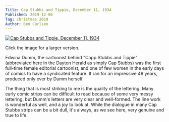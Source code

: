 ```yaml
---
Title: Cap Stubbs and Tippie, December 11, 1934
Published: 2019-12-06
Tag: christmas 2019
Author: Ben Carlsen
---
```


[![Cap Stubbs and Tippie, December 11, 1934](http://blog.arkholt.com/media/decstrips2019/06-cap-stubbs-Tue__Dec_11__1934_.jpg)](http://blog.arkholt.com/media/decstrips2019/06-cap-stubbs-Tue__Dec_11__1934_.jpg)

Click the image for a larger version.

Edwina Dumm, the cartoonist behind "Capp Stubbs and Tippie" (abbreviated here in the Dayton Herald as simply Cap Stubbs) was the first full-time female editorial cartoonist, and one of few women in the early days of comics to have a syndicated feature. It ran for an impressive 48 years, produced only ever by Dumm herself.

The thing that is most striking to me is the quality of the lettering. Many early comic strips can be difficult to read because of some very messy lettering, but Dumm's letters are very clear and well-formed. The line work is wonderful as well, and a joy to look at. While the dialogue in many Cap Stubbs strips can be a bit dull, it's always, as we see here, very genuine and true to life. 